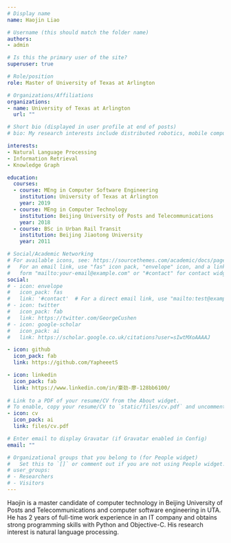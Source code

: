 ```yaml
---
# Display name
name: Haojin Liao

# Username (this should match the folder name)
authors:
- admin

# Is this the primary user of the site?
superuser: true

# Role/position
role: Master of University of Texas at Arlington

# Organizations/Affiliations
organizations:
- name: University of Texas at Arlington
  url: ""

# Short bio (displayed in user profile at end of posts)
# bio: My research interests include distributed robotics, mobile computing and programmable matter.

interests:
- Natural Language Processing
- Information Retrieval
- Knowledge Graph

education:
  courses:
  - course: MEng in Computer Software Engineering
    institution: University of Texas at Arlington
    year: 2019
  - course: MEng in Computer Technology
    institution: Beijing University of Posts and Telecommunications
    year: 2018
  - course: BSc in Urban Rail Transit
    institution: Beijing Jiaotong University
    year: 2011

# Social/Academic Networking
# For available icons, see: https://sourcethemes.com/academic/docs/page-builder/#icons
#   For an email link, use "fas" icon pack, "envelope" icon, and a link in the
#   form "mailto:your-email@example.com" or "#contact" for contact widget.
social:
# - icon: envelope
#   icon_pack: fas
#   link: '#contact'  # For a direct email link, use "mailto:test@example.org".
# - icon: twitter
#   icon_pack: fab
#   link: https://twitter.com/GeorgeCushen
# - icon: google-scholar
#   icon_pack: ai
#   link: https://scholar.google.co.uk/citations?user=sIwtMXoAAAAJ

- icon: github
  icon_pack: fab
  link: https://github.com/YapheeetS

- icon: linkedin
  icon_pack: fab
  link: https://www.linkedin.com/in/豪劲-廖-128bb6100/
  
# Link to a PDF of your resume/CV from the About widget.
# To enable, copy your resume/CV to `static/files/cv.pdf` and uncomment the lines below.
- icon: cv
  icon_pack: ai
  link: files/cv.pdf

# Enter email to display Gravatar (if Gravatar enabled in Config)
email: ""

# Organizational groups that you belong to (for People widget)
#   Set this to `[]` or comment out if you are not using People widget.
# user_groups:
# - Researchers
# - Visitors
---
```


Haojin is a master candidate of computer technology in Beijing University of Posts and Telecommunications and computer software engineering in UTA. He has 2 years of full-time work experience in an IT company and obtains strong programming skills with Python and Objective-C. His research interest is natural language processing.


